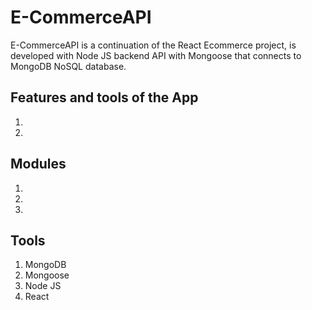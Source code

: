 # E-CommerceAPI

E-CommerceAPI is a continuation of the React Ecommerce project, is developed with Node JS backend API with Mongoose that connects to MongoDB NoSQL database.

## Features and tools of the App

1.
2. 

## Modules

1.
2. 
3.

## Tools

1. MongoDB
2. Mongoose
3. Node JS
4. React
